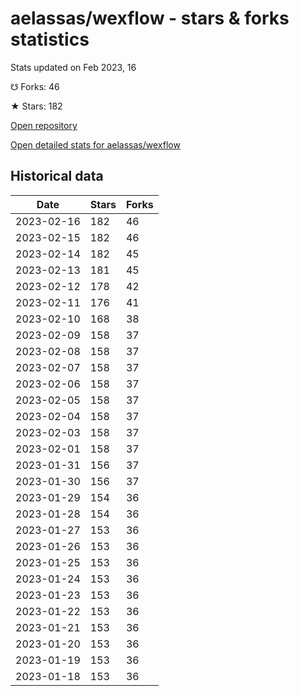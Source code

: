 # aelassas/wexflow - stars & forks statistics

Stats updated on Feb 2023, 16

☋ Forks: 46

★ Stars: 182

[Open repository](https://github.com/aelassas/wexflow)

[Open detailed stats for aelassas/wexflow](https://reviewgithub.com/rep/aelassas/wexflow)

## Historical data
| Date | Stars | Forks |
|------|-------|-------|
| 2023-02-16 | 182 | 46 | 
| 2023-02-15 | 182 | 46 | 
| 2023-02-14 | 182 | 45 | 
| 2023-02-13 | 181 | 45 | 
| 2023-02-12 | 178 | 42 | 
| 2023-02-11 | 176 | 41 | 
| 2023-02-10 | 168 | 38 | 
| 2023-02-09 | 158 | 37 | 
| 2023-02-08 | 158 | 37 | 
| 2023-02-07 | 158 | 37 | 
| 2023-02-06 | 158 | 37 | 
| 2023-02-05 | 158 | 37 | 
| 2023-02-04 | 158 | 37 | 
| 2023-02-03 | 158 | 37 | 
| 2023-02-01 | 158 | 37 | 
| 2023-01-31 | 156 | 37 | 
| 2023-01-30 | 156 | 37 | 
| 2023-01-29 | 154 | 36 | 
| 2023-01-28 | 154 | 36 | 
| 2023-01-27 | 153 | 36 | 
| 2023-01-26 | 153 | 36 | 
| 2023-01-25 | 153 | 36 | 
| 2023-01-24 | 153 | 36 | 
| 2023-01-23 | 153 | 36 | 
| 2023-01-22 | 153 | 36 | 
| 2023-01-21 | 153 | 36 | 
| 2023-01-20 | 153 | 36 | 
| 2023-01-19 | 153 | 36 | 
| 2023-01-18 | 153 | 36 | 

